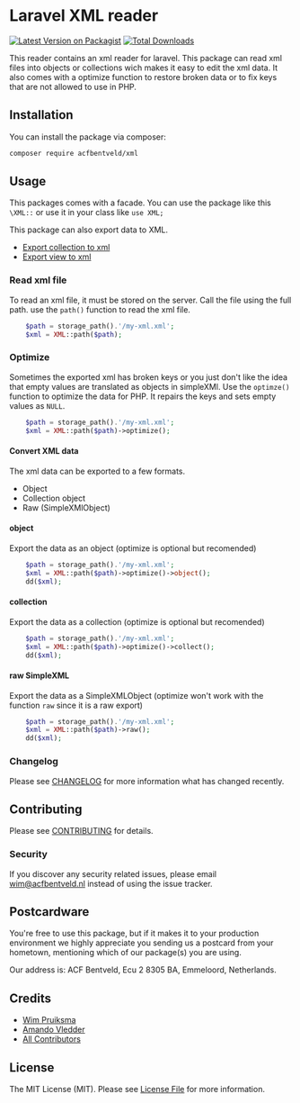 # Laravel XML reader

[![Latest Version on Packagist](https://img.shields.io/packagist/v/acfbentveld/xml.svg?style=flat-square)](https://packagist.org/packages/acfbentveld/xml)
[![Total Downloads](https://img.shields.io/packagist/dt/acfbentveld/xml.svg?style=flat-square)](https://packagist.org/packages/acfbentveld/xml)

This reader contains an xml reader for laravel. This package can read xml files into objects or collections wich makes it easy to edit the xml data. It also comes with a optimize function to restore broken data or to fix keys that are not allowed to use in PHP. 

## Installation

You can install the package via composer:

```bash
composer require acfbentveld/xml
```

## Usage
This packages comes with a facade. You can use the package like this `\XML::` or use it in your class like `use XML;`

This package can also export data to XML. 
* [Export collection to xml](https://acfbentveld.github.io/XML/docs/export)
* [Export view to xml](https://acfbentveld.github.io/XML/docs/export)



### Read xml file
To read an xml file, it must be stored on the server. Call the file using the full path.
use the `path()` function to read the xml file. 
```php
    $path = storage_path().'/my-xml.xml';
    $xml = XML::path($path);
``` 


### Optimize
Sometimes the exported xml has broken keys or you just don't like the idea that empty values are translated as objects in simpleXMl. Use the `optimze()` function to optimize the data for PHP. It repairs the keys and sets empty values as `NULL`.
```php
    $path = storage_path().'/my-xml.xml';
    $xml = XML::path($path)->optimize();
```

#### Convert XML data
The xml data can be exported to a few formats. 
* Object
* Collection object
* Raw (SimpleXMlObject)

#### object
Export the data as an object (optimize is optional but recomended)
```php
    $path = storage_path().'/my-xml.xml';
    $xml = XML::path($path)->optimize()->object();
    dd($xml);
```

#### collection
Export the data as a collection (optimize is optional but recomended)
```php
    $path = storage_path().'/my-xml.xml';
    $xml = XML::path($path)->optimize()->collect();
    dd($xml);
```

#### raw SimpleXML
Export the data as a SimpleXMLObject (optimize won't work with the function `raw` since it is a raw export)
```php
    $path = storage_path().'/my-xml.xml';
    $xml = XML::path($path)->raw();
    dd($xml);
```


### Changelog

Please see [CHANGELOG](CHANGELOG.md) for more information what has changed recently.

## Contributing

Please see [CONTRIBUTING](CONTRIBUTING.md) for details.

### Security

If you discover any security related issues, please email wim@acfbentveld.nl instead of using the issue tracker.

## Postcardware

You're free to use this package, but if it makes it to your production environment we highly appreciate you sending us a postcard from your hometown, mentioning which of our package(s) you are using.

Our address is: ACF Bentveld, Ecu 2 8305 BA, Emmeloord, Netherlands.

## Credits

- [Wim Pruiksma](https://github.com/wimurk)
- [Amando Vledder](https://github.com/AmandoVledder)
- [All Contributors](../../contributors)

## License

The MIT License (MIT). Please see [License File](LICENSE.md) for more information.
